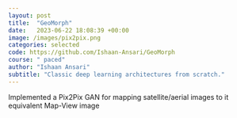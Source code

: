 ```yaml
---
layout: post
title:  "GeoMorph"
date:   2023-06-22 18:08:39 +00:00
image: /images/pix2pix.png
categories: selected
code: https://github.com/Ishaan-Ansari/GeoMorph
course: " paced"
author: "Ishaan Ansari"
subtitle: "Classic deep learning architectures from scratch."
---
```

Implemented a Pix2Pix GAN for mapping satellite/aerial images to it equivalent Map-View image
